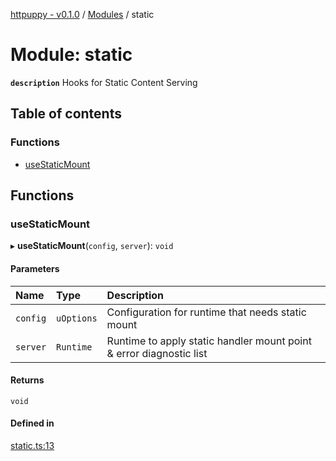 [httpuppy - v0.1.0](../README.md) / [Modules](../modules.md) / static

# Module: static

**`description`** Hooks for Static Content Serving

## Table of contents

### Functions

- [useStaticMount](static.md#usestaticmount)

## Functions

### useStaticMount

▸ **useStaticMount**(`config`, `server`): `void`

#### Parameters

| Name | Type | Description |
| :------ | :------ | :------ |
| `config` | `uOptions` | Configuration for runtime that needs static mount |
| `server` | `Runtime` | Runtime to apply static handler mount point & error diagnostic list |

#### Returns

`void`

#### Defined in

[static.ts:13](https://github.com/abschill/httpuppy/blob/18aaec0/src/static.ts#L13)
